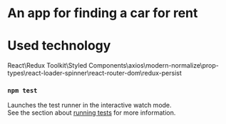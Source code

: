 # An app for finding a car for rent

# Used technology

React\Redux Toolkit\Styled Components\axios\modern-normalize\prop-types\react-loader-spinner\react-router-dom\redux-persist

### `npm test`

Launches the test runner in the interactive watch mode.\
See the section about [running tests](https://facebook.github.io/create-react-app/docs/running-tests) for more information.

